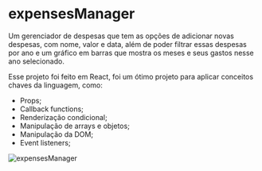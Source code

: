 # expensesManager

Um gerenciador de despesas que tem as opções de adicionar novas despesas, com nome, valor e data, além de poder filtrar essas despesas por ano e um gráfico em barras que mostra os meses e seus gastos nesse ano selecionado.

Esse projeto foi feito em React, foi um ótimo projeto para aplicar conceitos chaves da linguagem, como:
- Props;
- Callback functions;
- Renderização condicional;
- Manipulação de arrays e objetos;
- Manipulação da DOM;
- Event listeners;

![expensesManager](https://user-images.githubusercontent.com/66966967/122140066-ace69500-ce20-11eb-8d6f-d27c9f447cb4.png)

